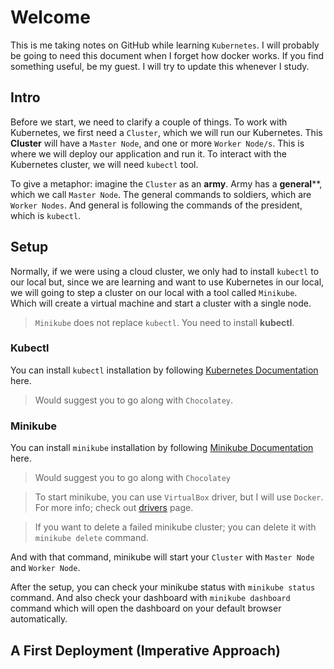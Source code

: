 # Welcome
This is me taking notes on GitHub while learning `Kubernetes`. I will probably be going to need this document when I forget how docker works. If you find something useful, be my guest. I will try to update this whenever I study.

## Intro
Before we start, we need to clarify a couple of things. To work with Kubernetes, we first need a `Cluster`, which we will run our Kubernetes. This **Cluster** will have a `Master Node`, and one or more `Worker Node/s`. This is where we will deploy our application and run it. To interact with the Kubernetes cluster, we will need `kubectl` tool.

To give a metaphor: imagine the `Cluster` as an **army**. Army has a **general****, which we call `Master Node`. The general commands to soldiers, which are `Worker Nodes`. And general is following the commands of the president, which is `kubectl`.

## Setup
Normally, if we were using a cloud cluster, we only had to install `kubectl` to our local but, since we are learning and want to use Kubernetes in our local, we will going to step a cluster on our local with a tool called `Minikube`. Which will create a virtual machine and start a cluster with a single node.

> `Minikube` does not replace `kubectl`. You need to install **kubectl**.

### Kubectl
You can install `kubectl` installation by following [Kubernetes Documentation](https://kubernetes.io/docs/tasks/tools/install-kubectl-windows/#install-on-windows-using-chocolatey-or-scoop) here.
> Would suggest you to go along with `Chocolatey`.

### Minikube
You can install `minikube` installation by following [Minikube Documentation](https://minikube.sigs.k8s.io/docs/start/) here.
> Would suggest you to go along with `Chocolatey`

> To start minikube, you can use `VirtualBox` driver, but I will use `Docker`. For more info; check out [drivers](https://minikube.sigs.k8s.io/docs/drivers/) page.

> If you want to delete a failed minikube cluster; you can delete it with `minikube delete` command.

And with that command, minikube will start your `Cluster` with `Master Node` and `Worker Node`.

After the setup, you can check your minikube status with `minikube status` command. And also check your dashboard with `minikube dashboard` command which will open the dashboard on your default browser automatically.

## A First Deployment (Imperative Approach)
